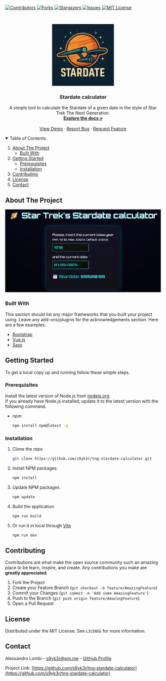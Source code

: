 <!-- PROJECT SHIELDS -->
<!--
*** I'm using markdown "reference style" links for readability.
*** Reference links are enclosed in brackets [ ] instead of parentheses ( ).
*** See the bottom of this document for the declaration of the reference variables
*** for contributors-url, forks-url, etc. This is an optional, concise syntax you may use.
*** https://www.markdownguide.org/basic-syntax/#reference-style-links
-->
[![Contributors][contributors-shield]][contributors-url]
[![Forks][forks-shield]][forks-url]
[![Stargazers][stars-shield]][stars-url]
[![Issues][issues-shield]][issues-url]
[![MIT License][license-shield]][license-url]
<!--[![LinkedIn][linkedin-shield]][linkedin-url]-->



<!-- PROJECT LOGO -->
<br />
<p align="center">
  <a href="https://github.com/s9yk3r/tng-stardate-calculator">
    <img src="public/imgs/logo.png" alt="Logo" width="200" height="200">
  </a>

  <h3 align="center">Stardate calculator</h3>

  <p align="center">
    A simple tool to calculate the Stardate of a given date in the style of
    Star Trek The Next Generation.
    <br />
    <a href="https://github.com/s9yk3r/tng-stardate-calculator"><strong>Explore the docs »</strong></a>
    <br />
    <br />
    <a href="https://s9yk3r.github.io/tng-stardate-calculator/">View Demo</a>
    ·
    <a href="https://github.com/s9yk3r/tng-stardate-calculator/issues">Report Bug</a>
    ·
    <a href="https://github.com/s9yk3r/tng-stardate-calculator/issues">Request Feature</a>
  </p>
</p>



<!-- TABLE OF CONTENTS -->
<details open="open">
  <summary>Table of Contents</summary>
  <ol>
    <li>
      <a href="#about-the-project">About The Project</a>
      <ul>
        <li><a href="#built-with">Built With</a></li>
      </ul>
    </li>
    <li>
      <a href="#getting-started">Getting Started</a>
      <ul>
        <li><a href="#prerequisites">Prerequisites</a></li>
        <li><a href="#installation">Installation</a></li>
      </ul>
    </li>
    <!--<li><a href="#usage">Usage</a></li>-->
    <!--<li><a href="#roadmap">Roadmap</a></li>-->
    <li><a href="#contributing">Contributing</a></li>
    <li><a href="#license">License</a></li>
    <li><a href="#contact">Contact</a></li>
    <!--<li><a href="#acknowledgements">Acknowledgements</a></li>-->
  </ol>
</details>



<!-- ABOUT THE PROJECT -->
## About The Project

[![Product Name Screen Shot][product-screenshot]](https://example.com)

### Built With

This section should list any major frameworks that you built your project using. Leave any add-ons/plugins for the acknowledgements section. Here are a few examples.
* [Bootstrap](https://getbootstrap.com)
* [Vue.js](https://vuejs.org/)
* [Sass](https://sass-lang.com/)



<!-- GETTING STARTED -->
## Getting Started
To get a local copy up and running follow these simple steps.

### Prerequisites
Install the latest version of Node.js from [nodejs.org](https://nodejs.org/en/download/). <br />
If you already have Node.js installed, update it to the latest version
with the following command.

* npm
  ```sh
  npm install npm@latest -g
  ```

### Installation

1. Clone the repo
   ```sh
   git clone https://github.com/s9yk3r/tng-stardate-calculator.git
   ```
2. Install NPM packages
   ```sh
   npm install
   ```
3. Update NPM packages
   ```sh
   npm update
   ```
4. Build the application
   ```sh
   npm run build
   ```
5. Or run it in local through [Vite](https://vite.dev/)
   ```sh
   npm run dev
   ```
   

<!-- USAGE EXAMPLES -->
<!--## Usage

Use this space to show useful examples of how a project can be used. Additional screenshots, code examples and demos work well in this space. You may also link to more resources.

_For more examples, please refer to the [Documentation](https://example.com)_-->



<!-- ROADMAP -->
<!--## Roadmap

See the [open issues](https://github.com/s9yk3r/tng-stardate-calculator/issues) for a list of proposed features (and known issues).
-->


<!-- CONTRIBUTING -->
## Contributing

Contributions are what make the open source community such an amazing place to be learn, inspire, and create. Any contributions you make are **greatly appreciated**.

1. Fork the Project
2. Create your Feature Branch (`git checkout -b feature/AmazingFeature`)
3. Commit your Changes (`git commit -m 'Add some AmazingFeature'`)
4. Push to the Branch (`git push origin feature/AmazingFeature`)
5. Open a Pull Request



<!-- LICENSE -->
## License

Distributed under the MIT License. See `LICENSE` for more information.



<!-- CONTACT -->
## Contact

Alessandro Lombi - [s9yk3r@pm.me](mailto:s9yk3r@pm.me) - [GitHub Profile](https://github.com/s9yk3r)

Project Link: [https://github.com/s9yk3r/tng-stardate-calculator](https://github.com/s9yk3r/tng-stardate-calculator)

<!-- MARKDOWN LINKS & IMAGES -->
<!-- https://www.markdownguide.org/basic-syntax/#reference-style-links -->
[contributors-shield]: https://img.shields.io/github/contributors/s9yk3r/tng-stardate-calculator.svg?style=for-the-badge
[contributors-url]: https://github.com/s9yk3r/tng-stardate-calculator/graphs/contributors
[forks-shield]: https://img.shields.io/github/forks/s9yk3r/tng-stardate-calculator.svg?style=for-the-badge
[forks-url]: https://github.com/s9yk3r/tng-stardate-calculator/network/members
[stars-shield]: https://img.shields.io/github/stars/s9yk3r/tng-stardate-calculator.svg?style=for-the-badge
[stars-url]: https://github.com/s9yk3r/tng-stardate-calculator/stargazers
[issues-shield]: https://img.shields.io/github/issues/s9yk3r/tng-stardate-calculator.svg?style=for-the-badge
[issues-url]: https://github.com/s9yk3r/tng-stardate-calculator/issues
[license-shield]: https://img.shields.io/github/license/s9yk3r/tng-stardate-calculator.svg?style=for-the-badge
[license-url]: https://github.com/s9yk3r/tng-stardate-calculator/blob/master/LICENSE.txt
[linkedin-shield]: https://img.shields.io/badge/-LinkedIn-black.svg?style=for-the-badge&logo=linkedin&colorB=555
[linkedin-url]: https://linkedin.com/in/s9yk3r
[product-screenshot]: public/imgs/screenshot.png
